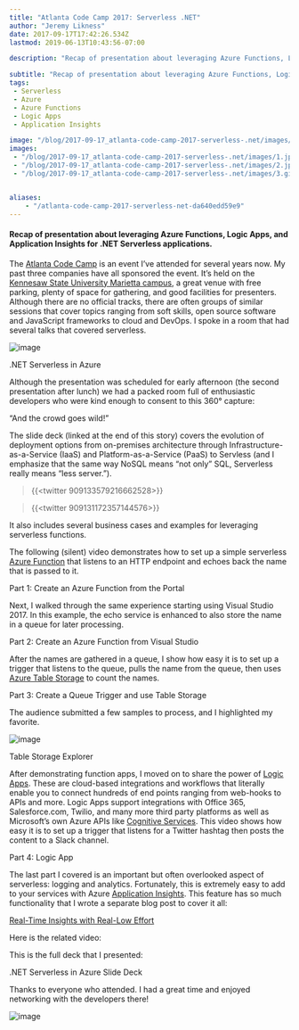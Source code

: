 ```yaml
---
title: "Atlanta Code Camp 2017: Serverless .NET"
author: "Jeremy Likness"
date: 2017-09-17T17:42:26.534Z
lastmod: 2019-06-13T10:43:56-07:00

description: "Recap of presentation about leveraging Azure Functions, Logic Apps, and Application Insights for .NET Serverless applications."

subtitle: "Recap of presentation about leveraging Azure Functions, Logic Apps, and Application Insights for .NET Serverless applications."
tags:
 - Serverless 
 - Azure 
 - Azure Functions 
 - Logic Apps 
 - Application Insights 

image: "/blog/2017-09-17_atlanta-code-camp-2017-serverless-.net/images/1.jpeg" 
images:
 - "/blog/2017-09-17_atlanta-code-camp-2017-serverless-.net/images/1.jpeg" 
 - "/blog/2017-09-17_atlanta-code-camp-2017-serverless-.net/images/2.jpeg" 
 - "/blog/2017-09-17_atlanta-code-camp-2017-serverless-.net/images/3.gif" 


aliases:
    - "/atlanta-code-camp-2017-serverless-net-da640edd59e9"
---
```


#### Recap of presentation about leveraging Azure Functions, Logic Apps, and Application Insights for .NET Serverless applications.

The [Atlanta Code Camp](https://www.atlantacodecamp.com) is an event I’ve attended for several years now. My past three companies have all sponsored the event. It’s held on the [Kennesaw State University Marietta campus](http://www.kennesaw.edu/maps/), a great venue with free parking, plenty of space for gathering, and good facilities for presenters. Although there are no official tracks, there are often groups of similar sessions that cover topics ranging from soft skills, open source software and JavaScript frameworks to cloud and DevOps. I spoke in a room that had several talks that covered serverless.




![image](/blog/2017-09-17_atlanta-code-camp-2017-serverless-.net/images/1.jpeg)

.NET Serverless in Azure



Although the presentation was scheduled for early afternoon (the second presentation after lunch) we had a packed room full of enthusiastic developers who were kind enough to consent to this 360° capture:




“And the crowd goes wild!”



The slide deck (linked at the end of this story) covers the evolution of deployment options from on-premises architecture through Infrastructure-as-a-Service (IaaS) and Platform-as-a-Service (PaaS) to Servless (and I emphasize that the same way NoSQL means “not only” SQL, Serverless really means “less server.”).

> {{<twitter 909133579216662528>}}

> {{<twitter 909131172357144576>}}


It also includes several business cases and examples for leveraging serverless functions.

The following (silent) video demonstrates how to set up a simple serverless [Azure Function](https://jlik.me/azure-fn) that listens to an HTTP endpoint and echoes back the name that is passed to it.




Part 1: Create an Azure Function from the Portal



Next, I walked through the same experience starting using Visual Studio 2017. In this example, the echo service is enhanced to also store the name in a queue for later processing.




Part 2: Create an Azure Function from Visual Studio



After the names are gathered in a queue, I show how easy it is to set up a trigger that listens to the queue, pulls the name from the queue, then uses [Azure Table Storage](https://jlik.me/bdz) to count the names.




Part 3: Create a Queue Trigger and use Table Storage



The audience submitted a few samples to process, and I highlighted my favorite.




![image](/blog/2017-09-17_atlanta-code-camp-2017-serverless-.net/images/2.jpeg)

Table Storage Explorer



After demonstrating function apps, I moved on to share the power of [Logic Apps](https://jlik.me/bd0). These are cloud-based integrations and workflows that literally enable you to connect hundreds of end points ranging from web-hooks to APIs and more. Logic Apps support integrations with Office 365, Salesforce.com, Twilio, and many more third party platforms as well as Microsoft’s own Azure APIs like [Cognitive Services](https://jlik.me/bd1). This video shows how easy it is to set up a trigger that listens for a Twitter hashtag then posts the content to a Slack channel.




Part 4: Logic App



The last part I covered is an important but often overlooked aspect of serverless: logging and analytics. Fortunately, this is extremely easy to add to your services with Azure [Application Insights](https://jlik.me/bd2). This feature has so much functionality that I wrote a separate blog post to cover it all:

[Real-Time Insights with Real-Low Effort](https://blog.jeremylikness.com/real-time-insights-with-real-low-effort-7248e90048b1)


Here is the related video:






This is the full deck that I presented:




.NET Serverless in Azure Slide Deck



Thanks to everyone who attended. I had a great time and enjoyed networking with the developers there!




![image](/blog/2017-09-17_atlanta-code-camp-2017-serverless-.net/images/3.gif)
